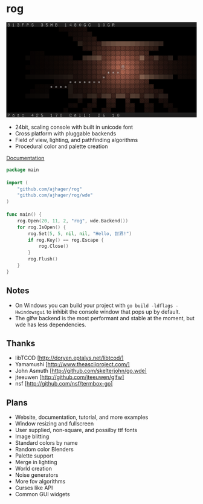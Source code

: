 rog
===
![Rog Screenshot](http://github.com/ajhager/rog/raw/master/data/screenshot.png)

* 24bit, scaling console with built in unicode font
* Cross platform with pluggable backends
* Field of view, lighting, and pathfinding algorithms
* Procedural color and palette creation

[Documentation](http://go.pkgdoc.org/github.com/ajhager/rog "Documentation")

```go
package main

import (
    "github.com/ajhager/rog"
    "github.com/ajhager/rog/wde"
)

func main() {
    rog.Open(20, 11, 2, "rog", wde.Backend())
    for rog.IsOpen() {
        rog.Set(5, 5, nil, nil, "Hello, 世界!")
        if rog.Key() == rog.Escape {
            rog.Close()
        }
        rog.Flush()
    }
}
```

Notes
-----
* On Windows you can build your project with `go build -ldflags -Hwindowsgui` to inhibit the console window that pops up by default.
* The glfw backend is the most performant and stable at the moment, but wde has less dependencies.

Thanks
------
* libTCOD [http://doryen.eptalys.net/libtcod/]
* Yamamushi [http://www.theasciiproject.com/]
* John Asmuth [http://github.com/skelterjohn/go.wde]
* jteeuwen [http://github.com/jteeuwen/glfw]
* nsf [http://github.com/nsf/termbox-go]

Plans
-----
* Website, documentation, tutorial, and more examples
* Window resizing and fullscreen
* User supplied, non-square, and possilby ttf fonts
* Image blitting
* Standard colors by name
* Random color Blenders
* Palette support
* Merge in lighting
* World creation
* Noise generators
* More fov algorithms
* Curses like API
* Common GUI widgets
